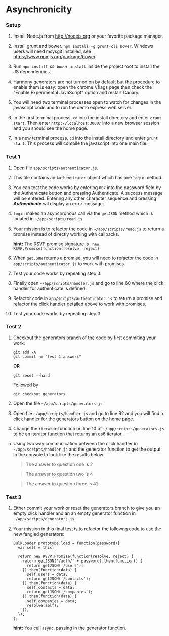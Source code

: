 Asynchronicity
==============
### Setup

1. Install Node.js from http://nodejs.org or your favorite package manager.

2. Install grunt and bower. `npm install -g grunt-cli bower`.  Windows users will need msysgit installed, see https://www.npmjs.org/package/bower.

3. Run `npm install && bower install` inside the project root to install the JS dependencies. 

4. Harmony generators are not turned on by default but the procedure to enable them is easy: open the chrome://flags page then check the "Enable Experimental JavaScript" option and restart Canary. 

5. You will need two terminal processes open to watch for changes in the javascript code and to run the demo express web server.

6. In the first terminal process, `cd` into the install directory and enter ```grunt start```.  Then enter ```http://localhost:3000/``` into a new browser session and you should see the home page.

7. In a new terminal process, `cd` into the install directory and enter ```grunt start```.  This process will compile the javascript into one main file.

### Test 1

1.  Open file ```app/scripts/authenticator.js```.

2.  This file contains an ```Authenticator``` object which has one ```login``` method.

3.  You can test the code works by entering ```007``` into the password field by the Authenticate button and pressing Authenticate.  A success message will be entered.  Entering any other character sequence and pressing ***Authenticate*** wil display an error message.

3.  ```login``` makes an asynchronous call via the ```getJSON``` method which is located in ```~/app/scripts/read.js```.

4.  Your mission is to refactor the code in ```~/app/scripts/read.js``` to return a promise instead of directly working with callbacks.

    **hint:** The RSVP promise signature is ``` new RSVP.Promise(function(resolve, reject)```

5.  When ```getJSON``` returns a promise, you will need to refactor the code in ```app/scripts/authenticator.js``` to work with promises.

6.  Test your code works by repeating step 3.

7.  Finally open ```~/app/scripts/handler.js``` and go to line 60 where the click handler for authenticate is defined.

8.  Refactor code in ```app/scripts/authenticator.js``` to return a promise and refactor the click handler detailed above to work with promises.

9.  Test your code works by repeating step 3.

### Test 2

1.  Checkout the generators branch of the code by first commiting your work:
    ```
    git add -A
    git commit -m "test 1 answers"
    ```

    **OR**

    ```git reset --hard```

    Followed by

    ```git checkout generators```

2.  Open the file ```~/app/scripts/generators.js```

3.  Open file ```~/app/scripts/handler.js``` and go to line 92 and you will find a click handler for the generators button on the home page.

4.  Change the ```iterator``` function on line 10 of ```~/app/scripts/generators.js``` to be an iterator function that returns an es6 iterator.

5.  Using two way communication between the click handler in ```~/app/scripts/handler.js``` and the generator function to get the output in the console to look like the results below:
    > The answer to question one is 2

    > The answer to question two is 4

    > The answer to question three is 42

### Test 3

1.  Either commit your work or reset the generators branch to give you an empty click handler and an an empty generator function in ```~/app/scripts/generators.js```.

2.  Your mission in this final test is to refactor the followng code to use the new fangled generators:

    ```
    BulkLoader.prototype.load = function(password){
      var self = this;

      return new RSVP.Promise(function(resolve, reject) {
        return getJSON('/auth/' + password).then(function() {
          return getJSON('/users');
        }).then(function(data) {
          self.users = data;
          return getJSON('/contacts');
        }).then(function(data) {
          self.contacts = data;
          return getJSON('/companies');
        }).then(function(data) {
          self.companies = data;
          resolve(self);
        });
      });
    };
    ```

    **hint:** You call ```async```, passing in the generator function.
